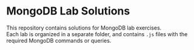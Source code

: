 # MongoDB Lab Solutions

This repository contains solutions for MongoDB lab exercises.  
Each lab is organized in a separate folder, and contains `.js` files with the required MongoDB commands or queries.
